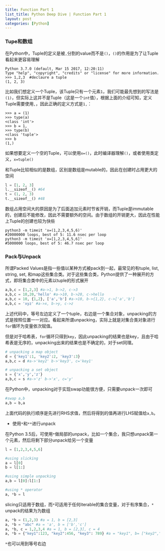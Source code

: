 ```yaml
---
title: Function Part 1
list_title: Python Deep Dive | Function Part 1
layout: post
categories: [Python]
---
```


### Tupe和数组

在Python中，Tuple的定义是被`,`分割的value而不是`()`，`()`的作用是为了让Tuple看起来更容易理解

```shell
Python 3.7.0 (default, Mar 15 2017, 12:20:11)
Type "help", "copyright", "credits" or "license" for more information.
>>> 1,2,3  #declaure a tuple
(1, 2, 3)
```
比如我们想定义一个Tuple，该Tuple只有一个元素`1`，我们可能最先想到的写法是`(1)`，但实际上这并不是Tuple（这是一个`int`值），根据上面的介绍可知，定义Tuple需要使用`,`，因此正确的定义方式是`1,`：

```shell
>>> a = (1)
>>> type(a)
<class 'int'>
>>> b = 1,
>>> type(b)
<class 'tuple'>
>>> b
(1,)
```
如果想要定义一个空的Tuple，可以使用`x=()`，此时编译器理解`()`，或者使用类定义，`x=tuple()`

和Tuple比较相似的是数组，区别是数组是mutable的，因此在创建时占用更大的空间

```python
l = [1, 2, 3]
l.__sizeof__() #64
t = (1, 2, 3)
t.__sizeof__() #48
```
数组占用空间大的原因是为了后面追加元素时节省开销，而Tuple是immutable的，创建后不能修改，因此不需要额外的空间。由于数组的开销更大，因此在性能上Tuple的创建也较为快些

```shell
python3 -m timeit 'x=(1,2,3,4,5,6)'
#20000000 loops, best of 5: 11.6 nsec per loop
python3 -m timeit 'x=[1,2,3,4,5,6]'
#5000000 loops, best of 5: 46.7 nsec per loop
```

### Pack与Unpack

所谓Packed Values是指一些值以某种方式被pack到一起，最常见的有tuple, list, string, set, 和map这些集合类。对于这些集合类，Python提供了一种展开的方式，即将集合类中的元素以tuple的形式展开

```python
a,b,c = [1,2,3] #a->1, b->2, c->3
a,b,c = 10,20,'hello' #a->10, b->20, c->hello
a,b,c = 10, {1,2}, ['a','b'] #a->10, b->{1,2}, c->['a','b']
a,b,c = 'xyz' #a->x, b->y, c->z
```
上述代码中，等号左边定义了一个tuple，右边是一个集合对象，unpacking的方式是按照位置一一对应。看起来所谓unpacking，实际上就是对集合类对象进行`for`循环为变量依次赋值。

但是对于哈希表，`for`循环只得到`key`，因此unpacking的结果也是key，且由于哈希表是无序的，unpacking出来的结果也是不确定的，对于set同理。

```python
# unpacking a map object
d = {'key1':1, 'key2':2, 'key3':3}
a,b,c = d #a->'key2' b->'key3', c='key1'

# unpacking a set object
s = {'x','y','z'}
a,b,c = s #a->'z' b->'x', c='y'
```

在Python中，unpacking对于实现swap功能很方便，只需要unpack一次即可

```python
#swap a,b
a,b = b,a
```
上面代码的执行顺序是先进行RHS求值，然后将得到的值再进行LHS赋值给`a,b`。

- 使用`*`和`**`进行unpack

在Python 3.5后，可使用`*`做局部的unpack，比如一个集合，我只想unpack第一个元素，然后将剩下部分unpack给另一个变量

```python
l = [1,2,3,4,5,6]

#using slicking
a = l[0]
b = l[1:]

#using simple unpacking
a,b = l[0]:l[1:]

#using * operator
a, *b = l
```
slicing只适用于数组，而`*`可适用于任何iterable的集合变量，对于有序集合，`*` unpack的结果为为数组

```python
a, *b = (1,2,3) #a = 1, b = [2,3]
a, *b = "abc" #a = 'a', b = ['b','c']  
a, *b, c = 1,2,3,4 #a = 1, b = [2,3], c = 4
a, *b = {"key1":123, "key2":456, "key3": 789} #a = "key1", b= ["key2","key3"]
```
`*`也可以用到等号右边

